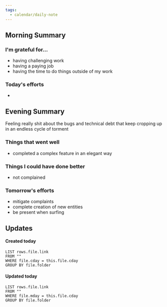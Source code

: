 ```yaml
---
tags:
  - calendar/daily-note
---
```


## Morning Summary

### I'm grateful for...

- having challenging work
- having a paying job
- having the time to do things outside of my work

### Today's efforts

-

## Evening Summary

Feeling really shit about the bugs and technical debt that keep cropping up in an endless cycle of torment

### Things that went well

- completed a complex feature in an elegant way

### Things I could have done better

- not complained

### Tomorrow's efforts

- mitigate complaints
- complete creation of new entities
- be present when surfing

## Updates

#### Created today

```dataview
LIST rows.file.link
FROM ""
WHERE file.cday = this.file.cday
GROUP BY file.folder
```

#### Updated today

```dataview
LIST rows.file.link
FROM ""
WHERE file.mday = this.file.cday
GROUP BY file.folder
```
